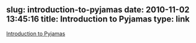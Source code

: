 slug: introduction-to-pyjamas
date: 2010-11-02 13:45:16
title: Introduction to Pyjamas
type: link
---

[Introduction to Pyjamas](http://www.ibm.com/developerworks/web/library/wa-aj-pyjamas/?ca=drs-)
